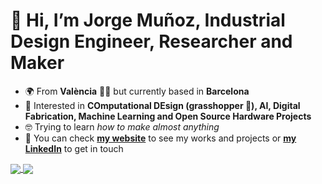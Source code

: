 # 👋 Hi, I’m Jorge Muñoz, Industrial Design Engineer, Researcher and Maker
- 🌍 From **València** 🧨🔥 but currently based in **Barcelona**
- 🤗 Interested in **COmputational DEsign (grasshopper 🦗), AI, Digital Fabrication, Machine Learning and Open Source Hardware Projects**
- 🤓 Trying to learn *how to make almost anything*
- 🔗 You can check **[my website](https://jmuozan.github.io/jorgemunyozz.github.io/)** to see my works and projects or **[my LinkedIn](https://www.linkedin.com/in/jorgemunozzanon/)** to get in touch

<a href="https://github.com/anuraghazra/github-readme-stats">
  <img align="center" src="https://github-readme-stats.vercel.app/api?username=jmuozan&count_private=true&show_icons=true&include_all_commits=true&hide_border=true&hide_title=true" />
</a>
<a href="https://github.com/anuraghazra/github-readme-stats"><img align="center" src="https://github-readme-stats.vercel.app/api/top-langs/?username=jmuozan&layout=compact&theme=buefy&hide_border=true&hide_title=true" />
</a> 
<!---
\documentclass[11pt,a4paper]{article}

% Packages
\usepackage[margin=2.5cm]{geometry}
\usepackage{enumitem}
\usepackage{hyperref}
\usepackage{titlesec}

% Format section headings
\titleformat{\section}{\normalfont\bfseries}{\thesection}{0em}{}[\titlerule]
\titlespacing{\section}{0pt}{12pt}{6pt}

% Remove page numbers
\pagestyle{empty}

\begin{document}

% Header with contact information
\begin{center}
\textbf{\Large Jorge Muñoz Zanón}\\
\vspace{0.1cm}
Industrial Design Engineer / Researcher / Computational Designer\\
València / Barcelona\\
email: jmuozan@gmail.com\\
\url{https://jmuozan.github.io/jorgemunyozz.github.io/}
\end{center}

% Employment section
\section*{EMPLOYMENT}
\begin{itemize}[leftmargin=*,label={},itemsep=6pt]
    \item Computation Designer, Synergetic Operas (09/24--Present) \textit{· 8 mos}
    \item Professor, Institut TIC de Barcelona (01/25--Present) \textit{· 5 mos} 
    \item Ambassador, Dafne+ (05/24--Present) \textit{· 11 mos}
    \item Social Media Coordinator, YUDesign UPV (11/22--09/23) \textit{· 11 mos}
    \item Member, YUDesign UPV (05/22--09/23) \textit{· 1 yr 5 mos}
    \item Pedro Duque laboratory technician, Universitat Politècnica de València (04/23--07/23) \textit{· 4 mos}
\end{itemize}

% Education section
\section*{EDUCATION}
\begin{itemize}[leftmargin=*,label={},itemsep=6pt]
    \item \textbf{Institute for Advanced Architecture of Catalonia}\\
    Master in Design for Emergent Futures, Design\\
    Oct 2023 - Jun 2025 \textit{· 1 yr 8 mos}
    
    \item \textbf{Universitat Politècnica de València (UPV)}\\
    Bachelor's Degree in Industrial Design Engineering and Product Development, Engineering\\
    Sep 2019 - Sep 2023 \textit{· 4 yrs}
\end{itemize}

% Recognition section
\section*{RECOGNITIONS}
\begin{itemize}[leftmargin=*,label={},itemsep=2pt]
    \item \textbf{Mención de Honor craftinnova} AI.RTISANSHIP: Preservando la Artesanía en la Era Digital\\
    Issued by craftinnova + foacal · Dec 2024
    
    \item \textbf{Bronze Award - UNESCO International Innovation Design Awards (IIDA) \& Science for SDGs}\\
    Innovation Contest 2023\\
    Issued by UNESCO · Dec 2023
    
    \item \textbf{1st Place McDonald's Happy Meal for the Future Challenge}\\
    Issued by McDonald's + DFGN + TMS · Jun 2023
    
    \item \textbf{Second prize in the 2023 TALENT-HOP Scholarship}\\
    Issued by ALE-HOP · May 2023
    
    \item \textbf{Finalist of the 2022 Valencian Community Artisanship Awards in the Nous Talents category}\\
    Issued by Generalitat Valenciana - Conselleria d'Economia Sostenible, Sectors Productius, Comerç i Treball ·\\
    Dec 2022
    
    \item \textbf{Second prize in the 2022 TALENT-HOP Scholarship}\\
    Issued by ALE-HOP · May 2022
\end{itemize}

% Certifications section
\section*{CERTIFICATIONS}
\begin{itemize}[leftmargin=*,label={},itemsep=2pt]
    \item \textbf{Ad. Parametric Texture : Rhino + Gh Masterclass}\\
    Cademy · Issued Nov 2024
    
    \item \textbf{Computational Design Workshop}\\
    Cademy · Issued Sep 2024
    
    \item \textbf{Marketing Innovative Products and Services}\\
    University of Maryland · Issued Apr 2024
    
    \item \textbf{Engineering Design for a Circular Economy}\\
    Delft University of Technology · Issued Mar 2024
    
    \item \textbf{Data Science: Visualization}\\
    Harvard University · Issued Jan 2024
    
    \item \textbf{Keyshot Rendering Masterclass}\\
    Cademy · Issued Dec 2023
    
    \item \textbf{Grasshopper 3D Masterclass}\\
    Cademy · Issued Nov 2023
\end{itemize}

% Languages section
\section*{LANGUAGES}
\begin{itemize}[leftmargin=*,label={},itemsep=2pt]
    \item \textbf{Catalan/Valencian} · (Native)

    \item \textbf{Spanish} · (Native)
    
    \item \textbf{English} · C1
    
    \item \textbf{Italian} · B1/B2 (Courses at Centro G. Leopardi not accredited)
\end{itemize}

% Outreach section
\section*{OUTREACH}
\begin{itemize}[leftmargin=*,label={},itemsep=2pt]
    
    \item \textbf{Participation LLUM 25 BCN Festival Barcelona with installation: Miralls del Dem\`a}\\
    02/2025

    \item \textbf{Co-host 'Collective Intelligence' seminar for the Master in Design for Emergent Futures}\\
    01/2025
    
    \item \textbf{Workshop nuevos m\'etodos de aprendizaje artesano at Craftinnova V Encuentro Internacional de Oficios Art\'isticos e innovaci\'on representing Fab Lab Barcelona}\\
    12/2024

    \item \textbf{DAFNE+ PARTNER SYMPOSIUM talk}\\
    07/2024

    \item \textbf{ELISAVA MASTERS GRAD SHOW EXHIBITION}\\
    06/2024

    \item \textbf{MDEFest Exhibition participation}\\
    06/2024

    \item \textbf{Interview at infoSOS journal on sustainability: Jorge Mu\~noz: `El concepto de muebles que pueden evolucionar y son sostenibles tiene un gran futuro'}\\
    03/2024
    
    \item \textbf{Interview from Universitat Polit\`ecnica de Val\`encia ``Premios UNESCO: La organizaci\'on de las Naciones Unidas premia los proyectos de nueve estudiantes de la UPV para el dise\~no de un futuro sostenible''}\\
    02/2024
    
\end{itemize}

\end{document}
--->
